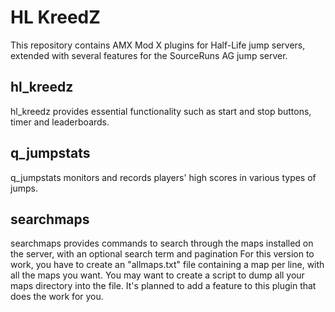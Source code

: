 # HL KreedZ

This repository contains AMX Mod X plugins for Half-Life jump servers, extended with several features for the SourceRuns AG jump server.

## hl_kreedz

hl_kreedz provides essential functionality such as start and stop buttons, timer and leaderboards.

## q_jumpstats

q_jumpstats monitors and records players' high scores in various types of jumps.

## searchmaps

searchmaps provides commands to search through the maps installed on the server, with an optional search term and pagination
For this version to work, you have to create an "allmaps.txt" file containing a map per line, with all the maps you want. You may want to create a script to dump all your maps directory into the file. It's planned to add a feature to this plugin that does the work for you.